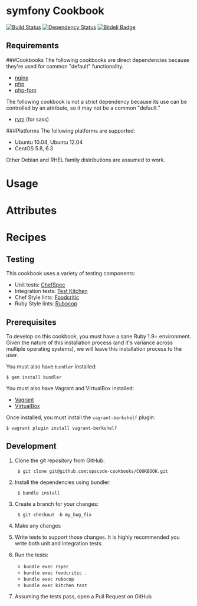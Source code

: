 # symfony Cookbook

[![Build Status](https://travis-ci.org/chewbacco/symfony-cookbook.png?branch=master)](https://travis-ci.org/chewbacco/symfony-cookbook) [![Dependency Status](https://gemnasium.com/chewbacco/symfony-cookbook.png)](https://gemnasium.com/chewbacco/symfony-cookbook) [![Bitdeli Badge](https://d2weczhvl823v0.cloudfront.net/chewbacco/symfony-cookbook/trend.png)](https://bitdeli.com/free "Bitdeli Badge")

## Requirements

###Cookbooks
The following cookbooks are direct dependencies because they're used for common "default" functionality.

- [nginx](https://github.com/opscode-cookbooks/nginx)
- [php](https://github.com/opscode-cookbooks/php) 
- [php-fpm](https://github.com/yevgenko/cookbook-php-fpm)

The following cookbook is not a strict dependency because its use can be controlled by an attribute, so it may not be a common "default."
- [rvm](https://github.com/opscode-cookbooks/nginx) (for sass)

###Platforms
The following platforms are supported:

- Ubuntu 10.04, Ubuntu 12.04
- CentOS 5.8, 6.3

Other Debian and RHEL family distributions are assumed to work.

# Usage

# Attributes

# Recipes


## Testing

This cookbook uses a variety of testing components:

- Unit tests: [ChefSpec](https://github.com/acrmp/chefspec)
- Integration tests: [Test Kitchen](https://github.com/opscode/test-kitchen)
- Chef Style lints: [Foodcritic](https://github.com/acrmp/foodcritic)
- Ruby Style lints: [Rubocop](https://github.com/bbatsov/rubocop)


Prerequisites
-------------
To develop on this cookbook, you must have a sane Ruby 1.9+ environment. Given the nature of this installation process (and it's variance across multiple operating systems), we will leave this installation process to the user.

You must also have `bundler` installed:

    $ gem install bundler

You must also have Vagrant and VirtualBox installed:

- [Vagrant](https://vagrantup.com)
- [VirtualBox](https://virtualbox.org)

Once installed, you must install the `vagrant-berkshelf` plugin:

    $ vagrant plugin install vagrant-berkshelf


Development
-----------
1. Clone the git repository from GitHub:

        $ git clone git@github.com:opscode-cookbooks/COOKBOOK.git

2. Install the dependencies using bundler:

        $ bundle install

3. Create a branch for your changes:

        $ git checkout -b my_bug_fix

4. Make any changes
5. Write tests to support those changes. It is highly recommended you write both unit and integration tests.
6. Run the tests:
    - `bundle exec rspec`
    - `bundle exec foodcritic .`
    - `bundle exec rubocop`
    - `bundle exec kitchen test`

7. Assuming the tests pass, open a Pull Request on GitHub